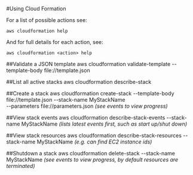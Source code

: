 #Using Cloud Formation

For a list of possible actions see:

    aws cloudformation help
    
And for full details for each action, see:

    aws cloudformation <action> help
    
##Validate a JSON template
    aws cloudformation validate-template --template-body file://template.json
    
##List all active stacks
    aws cloudformation describe-stack
    
##Create a stack
    aws cloudformation create-stack --template-body file://template.json --stack-name MyStackName \
        --parameters file://parameters.json
_(see events to view progress)_
    
##View stack events
    aws cloudformation describe-stack-events --stack-name MyStackName
_(lists latest events first, such as start up/shut down)_

##View stack resources
    aws cloudformation describe-stack-resources --stack-name MyStackName
_(e.g. can find EC2 instance ids)_

##Shutdown a stack
    aws cloudformation delete-stack --stack-name MyStackName
_(see events to view progress, by default resources are terminated)_ 